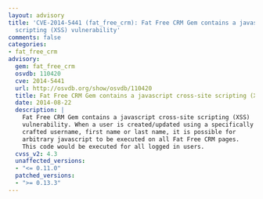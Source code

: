 ```yaml
---
layout: advisory
title: 'CVE-2014-5441 (fat_free_crm): Fat Free CRM Gem contains a javascript cross-site
  scripting (XSS) vulnerability'
comments: false
categories:
- fat_free_crm
advisory:
  gem: fat_free_crm
  osvdb: 110420
  cve: 2014-5441
  url: http://osvdb.org/show/osvdb/110420
  title: Fat Free CRM Gem contains a javascript cross-site scripting (XSS) vulnerability
  date: 2014-08-22
  description: |
    Fat Free CRM Gem contains a javascript cross-site scripting (XSS)
    vulnerability. When a user is created/updated using a specifically
    crafted username, first name or last name, it is possible for
    arbitrary javascript to be executed on all Fat Free CRM pages.
    This code would be executed for all logged in users.
  cvss_v2: 4.3
  unaffected_versions:
  - "<= 0.11.0"
  patched_versions:
  - ">= 0.13.3"
---
```

